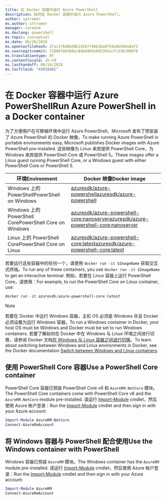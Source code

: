 ```yaml
---
title: 在 Docker 容器中运行 Azure PowerShell
description: 如何在 Docker 容器中运行 Azure PowerShell。
author: sptramer
ms.author: sttramer
manager: carmonm
ms.devlang: powershell
ms.topic: conceptual
ms.date: 06/20/2018
ms.openlocfilehash: 27ac176d8bd0b142b7740b2ba6793edb500a8af3
ms.sourcegitcommit: 72086f8d368ec84bd403e802305acfc336c08978
ms.translationtype: HT
ms.contentlocale: zh-CN
ms.lasthandoff: 08/14/2018
ms.locfileid: "43018482"
---
```

# <a name="run-azure-powershell-in-a-docker-container"></a><span data-ttu-id="e290f-103">在 Docker 容器中运行 Azure PowerShell</span><span class="sxs-lookup"><span data-stu-id="e290f-103">Run Azure PowerShell in a Docker container</span></span>

<span data-ttu-id="e290f-104">为了方便用户在可移植环境中运行 Azure PowerShell，Microsoft 发布了预安装了 Azure PowerShell 的 Docker 映像。</span><span class="sxs-lookup"><span data-stu-id="e290f-104">To make running Azure PowerShell in portable environments easy, Microsoft publishes Docker images with Azure PowerShell pre-installed.</span></span> <span data-ttu-id="e290f-105">这些映像为 Linux 来宾提供 PowerShell Core，为 Windows 来宾提供 PowerShell Core 或 PowerShell 5。</span><span class="sxs-lookup"><span data-stu-id="e290f-105">These images offer a Linux guest running PowerShell Core, or a Windows guest with either PowerShell Core or PowerShell 5.</span></span>

| <span data-ttu-id="e290f-106">环境</span><span class="sxs-lookup"><span data-stu-id="e290f-106">Environment</span></span> | <span data-ttu-id="e290f-107">Docker 映像</span><span class="sxs-lookup"><span data-stu-id="e290f-107">Docker image</span></span> |
|-------------|--------------|
| <span data-ttu-id="e290f-108">Windows 上的 PowerShell</span><span class="sxs-lookup"><span data-stu-id="e290f-108">PowerShell on Windows</span></span> | [<span data-ttu-id="e290f-109">azuresdk/azure-powershell</span><span class="sxs-lookup"><span data-stu-id="e290f-109">azuresdk/azure-powershell</span></span>](https://hub.docker.com/r/azuresdk/azure-powershell/) |
| <span data-ttu-id="e290f-110">Windows 上的 PowerShell Core</span><span class="sxs-lookup"><span data-stu-id="e290f-110">PowerShell Core on Windows</span></span> | [<span data-ttu-id="e290f-111">azuresdk/azure-powershell-core:nanoserver</span><span class="sxs-lookup"><span data-stu-id="e290f-111">azuresdk/azure-powershell-core:nanoserver</span></span>](https://hub.docker.com/r/azuresdk/azure-powershell-core/) |
| <span data-ttu-id="e290f-112">Linux 上的 PowerShell Core</span><span class="sxs-lookup"><span data-stu-id="e290f-112">PowerShell Core on Linux</span></span> | [<span data-ttu-id="e290f-113">azuresdk/azure-powershell-core:latest</span><span class="sxs-lookup"><span data-stu-id="e290f-113">azuresdk/azure-powershell-core:latest</span></span>](https://hub.docker.com/r/azuresdk/azure-powershell-core/) |

<span data-ttu-id="e290f-114">若要运行这些容器中的任何一个，请使用 `docker run -it $ImageName` 获取交互式终端。</span><span class="sxs-lookup"><span data-stu-id="e290f-114">To run any of these containers, you use `docker run -it $ImageName` to get an interactive terminal.</span></span> <span data-ttu-id="e290f-115">例如，若要在 Linux 容器上运行 PowerShell Core，请使用：</span><span class="sxs-lookup"><span data-stu-id="e290f-115">For example, to run the PowerShell Core on Linux container, use:</span></span>

```powershell
docker run -it azuresdk/azure-powershell-core:latest
```

> [!NOTE]
> <span data-ttu-id="e290f-116">若要在 Docker 中运行 Windows 容器，主机 OS 必须是 Windows 并且 Docker 必须设置为运行 Windows 容器。</span><span class="sxs-lookup"><span data-stu-id="e290f-116">To run a Windows container in Docker, your host OS must be Windows and Docker must be set to run Windows containers.</span></span> <span data-ttu-id="e290f-117">若要了解如何在 Docker 中在 Windows 与 Linux 环境之间进行切换，请参阅 Docker 文档[在 Windows 与 Linux 容器之间进行切换](https://docs.docker.com/docker-for-windows/#switch-between-windows-and-linux-containers)。</span><span class="sxs-lookup"><span data-stu-id="e290f-117">To learn about switching between Windows and Linux environments in Docker, see the Docker documentation [Switch between Windows and Linux containers](https://docs.docker.com/docker-for-windows/#switch-between-windows-and-linux-containers).</span></span>

## <a name="use-a-powershell-core-container"></a><span data-ttu-id="e290f-118">使用 PowerShell Core 容器</span><span class="sxs-lookup"><span data-stu-id="e290f-118">Use a PowerShell Core container</span></span>

<span data-ttu-id="e290f-119">PowerShell Core 容器已预装 PowerShell Core v6 和 `AzureRM.NetCore` 模块。</span><span class="sxs-lookup"><span data-stu-id="e290f-119">The PowerShell Core containers come with PowerShell Core v6 and the `AzureRM.NetCore` module pre-installed.</span></span> <span data-ttu-id="e290f-120">请运行 [Import-Module](/powershell/module/microsoft.powershell.core/import-module) cmdlet，然后使用 Azure 帐户登录：</span><span class="sxs-lookup"><span data-stu-id="e290f-120">Run the [Import-Module](/powershell/module/microsoft.powershell.core/import-module) cmdlet and then sign in with your Azure account:</span></span>

```powershell
Import-Module AzureRM.NetCore
Connect-AzureRmAccount
```

## <a name="use-the-windows-container-with-powershell"></a><span data-ttu-id="e290f-121">将 Windows 容器与 PowerShell 配合使用</span><span class="sxs-lookup"><span data-stu-id="e290f-121">Use the Windows container with PowerShell</span></span>

<span data-ttu-id="e290f-122">Windows 容器已预装 `AzureRM` 模块。</span><span class="sxs-lookup"><span data-stu-id="e290f-122">The Windows container has the `AzureRM` module pre-installed.</span></span> <span data-ttu-id="e290f-123">请运行 [Import-Module](/powershell/module/microsoft.powershell.core/import-module) cmdlet，然后使用 Azure 帐户登录：</span><span class="sxs-lookup"><span data-stu-id="e290f-123">Run the [Import-Module](/powershell/module/microsoft.powershell.core/import-module) cmdlet and then sign in with your Azure account:</span></span>

```powershell
Import-Module AzureRM
Connect-AzureRmAccount
```
